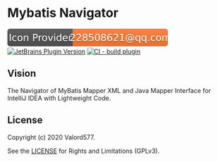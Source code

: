 Mybatis Navigator
======================

[![Icon Provider](.github/img/2.svg)](#)
[![JetBrains Plugin Version](https://img.shields.io/jetbrains/plugin/v/14213?label=Jetbrains%20Plugin)](https://plugins.jetbrains.com/plugin/14213-mybatis-navigator)
[![CI - build plugin](https://github.com/valord577/mybatis-navigator/actions/workflows/build_plugin.yaml/badge.svg)](https://github.com/valord577/mybatis-navigator/actions/workflows/build_plugin.yaml)

## Vision

The Navigator of MyBatis Mapper XML and Java Mapper Interface for IntelliJ IDEA with Lightweight Code.

## License

Copyright (c) 2020 Valord577.  

See the [LICENSE](LICENSE) for Rights and Limitations (GPLv3).
